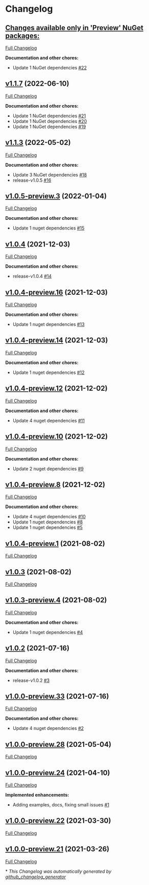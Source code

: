 # Changelog

## [**Changes available only in 'Preview' NuGet packages:**](https://github.com/nanoframework/System.Text.RegularExpressions/tree/HEAD)

[Full Changelog](https://github.com/nanoframework/System.Text.RegularExpressions/compare/v1.1.7...HEAD)

**Documentation and other chores:**

- Update 1 NuGet dependencies [\#22](https://github.com/nanoframework/System.Text.RegularExpressions/pull/22)

## [v1.1.7](https://github.com/nanoframework/System.Text.RegularExpressions/tree/v1.1.7) (2022-06-10)

[Full Changelog](https://github.com/nanoframework/System.Text.RegularExpressions/compare/v1.1.3...v1.1.7)

**Documentation and other chores:**

- Update 1 NuGet dependencies [\#21](https://github.com/nanoframework/System.Text.RegularExpressions/pull/21)
- Update 1 NuGet dependencies [\#20](https://github.com/nanoframework/System.Text.RegularExpressions/pull/20)
- Update 1 NuGet dependencies [\#19](https://github.com/nanoframework/System.Text.RegularExpressions/pull/19)

## [v1.1.3](https://github.com/nanoframework/System.Text.RegularExpressions/tree/v1.1.3) (2022-05-02)

[Full Changelog](https://github.com/nanoframework/System.Text.RegularExpressions/compare/v1.0.5-preview.3...v1.1.3)

**Documentation and other chores:**

- Update 3 NuGet dependencies [\#18](https://github.com/nanoframework/System.Text.RegularExpressions/pull/18)
- release-v1.0.5 [\#16](https://github.com/nanoframework/System.Text.RegularExpressions/pull/16)

## [v1.0.5-preview.3](https://github.com/nanoframework/System.Text.RegularExpressions/tree/v1.0.5-preview.3) (2022-01-04)

[Full Changelog](https://github.com/nanoframework/System.Text.RegularExpressions/compare/v1.0.4...v1.0.5-preview.3)

**Documentation and other chores:**

- Update 1 nuget dependencies [\#15](https://github.com/nanoframework/System.Text.RegularExpressions/pull/15)

## [v1.0.4](https://github.com/nanoframework/System.Text.RegularExpressions/tree/v1.0.4) (2021-12-03)

[Full Changelog](https://github.com/nanoframework/System.Text.RegularExpressions/compare/v1.0.4-preview.16...v1.0.4)

**Documentation and other chores:**

- release-v1.0.4 [\#14](https://github.com/nanoframework/System.Text.RegularExpressions/pull/14)

## [v1.0.4-preview.16](https://github.com/nanoframework/System.Text.RegularExpressions/tree/v1.0.4-preview.16) (2021-12-03)

[Full Changelog](https://github.com/nanoframework/System.Text.RegularExpressions/compare/v1.0.4-preview.14...v1.0.4-preview.16)

**Documentation and other chores:**

- Update 1 nuget dependencies [\#13](https://github.com/nanoframework/System.Text.RegularExpressions/pull/13)

## [v1.0.4-preview.14](https://github.com/nanoframework/System.Text.RegularExpressions/tree/v1.0.4-preview.14) (2021-12-03)

[Full Changelog](https://github.com/nanoframework/System.Text.RegularExpressions/compare/v1.0.4-preview.12...v1.0.4-preview.14)

**Documentation and other chores:**

- Update 1 nuget dependencies [\#12](https://github.com/nanoframework/System.Text.RegularExpressions/pull/12)

## [v1.0.4-preview.12](https://github.com/nanoframework/System.Text.RegularExpressions/tree/v1.0.4-preview.12) (2021-12-02)

[Full Changelog](https://github.com/nanoframework/System.Text.RegularExpressions/compare/v1.0.4-preview.10...v1.0.4-preview.12)

**Documentation and other chores:**

- Update 4 nuget dependencies [\#11](https://github.com/nanoframework/System.Text.RegularExpressions/pull/11)

## [v1.0.4-preview.10](https://github.com/nanoframework/System.Text.RegularExpressions/tree/v1.0.4-preview.10) (2021-12-02)

[Full Changelog](https://github.com/nanoframework/System.Text.RegularExpressions/compare/v1.0.4-preview.8...v1.0.4-preview.10)

**Documentation and other chores:**

- Update 2 nuget dependencies [\#9](https://github.com/nanoframework/System.Text.RegularExpressions/pull/9)

## [v1.0.4-preview.8](https://github.com/nanoframework/System.Text.RegularExpressions/tree/v1.0.4-preview.8) (2021-12-02)

[Full Changelog](https://github.com/nanoframework/System.Text.RegularExpressions/compare/v1.0.4-preview.1...v1.0.4-preview.8)

**Documentation and other chores:**

- Update 4 nuget dependencies [\#10](https://github.com/nanoframework/System.Text.RegularExpressions/pull/10)
- Update 1 nuget dependencies [\#8](https://github.com/nanoframework/System.Text.RegularExpressions/pull/8)
- Update 1 nuget dependencies [\#5](https://github.com/nanoframework/System.Text.RegularExpressions/pull/5)

## [v1.0.4-preview.1](https://github.com/nanoframework/System.Text.RegularExpressions/tree/v1.0.4-preview.1) (2021-08-02)

[Full Changelog](https://github.com/nanoframework/System.Text.RegularExpressions/compare/v1.0.3...v1.0.4-preview.1)

## [v1.0.3](https://github.com/nanoframework/System.Text.RegularExpressions/tree/v1.0.3) (2021-08-02)

[Full Changelog](https://github.com/nanoframework/System.Text.RegularExpressions/compare/v1.0.3-preview.4...v1.0.3)

## [v1.0.3-preview.4](https://github.com/nanoframework/System.Text.RegularExpressions/tree/v1.0.3-preview.4) (2021-08-02)

[Full Changelog](https://github.com/nanoframework/System.Text.RegularExpressions/compare/v1.0.2...v1.0.3-preview.4)

**Documentation and other chores:**

- Update 1 nuget dependencies [\#4](https://github.com/nanoframework/System.Text.RegularExpressions/pull/4)

## [v1.0.2](https://github.com/nanoframework/System.Text.RegularExpressions/tree/v1.0.2) (2021-07-16)

[Full Changelog](https://github.com/nanoframework/System.Text.RegularExpressions/compare/v1.0.0-preview.33...v1.0.2)

**Documentation and other chores:**

- release-v1.0.2 [\#3](https://github.com/nanoframework/System.Text.RegularExpressions/pull/3)

## [v1.0.0-preview.33](https://github.com/nanoframework/System.Text.RegularExpressions/tree/v1.0.0-preview.33) (2021-07-16)

[Full Changelog](https://github.com/nanoframework/System.Text.RegularExpressions/compare/v1.0.0-preview.28...v1.0.0-preview.33)

**Documentation and other chores:**

- Update 4 nuget dependencies [\#2](https://github.com/nanoframework/System.Text.RegularExpressions/pull/2)

## [v1.0.0-preview.28](https://github.com/nanoframework/System.Text.RegularExpressions/tree/v1.0.0-preview.28) (2021-05-04)

[Full Changelog](https://github.com/nanoframework/System.Text.RegularExpressions/compare/v1.0.0-preview.24...v1.0.0-preview.28)

## [v1.0.0-preview.24](https://github.com/nanoframework/System.Text.RegularExpressions/tree/v1.0.0-preview.24) (2021-04-10)

[Full Changelog](https://github.com/nanoframework/System.Text.RegularExpressions/compare/v1.0.0-preview.22...v1.0.0-preview.24)

**Implemented enhancements:**

- Adding examples, docs, fixing small issues [\#1](https://github.com/nanoframework/System.Text.RegularExpressions/pull/1)

## [v1.0.0-preview.22](https://github.com/nanoframework/System.Text.RegularExpressions/tree/v1.0.0-preview.22) (2021-03-30)

[Full Changelog](https://github.com/nanoframework/System.Text.RegularExpressions/compare/v1.0.0-preview.21...v1.0.0-preview.22)

## [v1.0.0-preview.21](https://github.com/nanoframework/System.Text.RegularExpressions/tree/v1.0.0-preview.21) (2021-03-26)

[Full Changelog](https://github.com/nanoframework/System.Text.RegularExpressions/compare/6e0b179bce96fe18793c29bd647e224e52b64008...v1.0.0-preview.21)



\* *This Changelog was automatically generated by [github_changelog_generator](https://github.com/github-changelog-generator/github-changelog-generator)*
